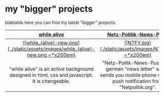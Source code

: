 # my "bigger" projects

blablabla here you can find my latest "bigger" projects.

|                                      [while alive](article?article=while%20alive)                                      |                [Netz-Politik-News-Push](article?article=npnp)                 |                         [Game of Life](article?article=game%20of%20life)                         |                            [calendar](article?article=calendar)                            |
|:----------------------------------------------------------------------------------------------------------------------:|:-----------------------------------------------------------------------------:|:------------------------------------------------------------------------------------------------:|:------------------------------------------------------------------------------------------:|
| [![while_(alive)-new.png](../static/assets/images/while_(alive)-new.png =*x200em)](article?article=while%20alive) | [![NTFY.jpg](./static/assets/images/NTFY.jpg =*x200em)](article?article=npnp) | [![gol_gui.jpg](../static/assets/images/gol_gui.jpg =*x200em)](article?article=game%20of%20life) | [![calendar.png](../static/assets/images/calendar.png =*x200em)](article?article=calendar) |
|             "while alive" is an active background designed in html, css and javascript. It is changeable.              |                                       "Netz-Politk-News-Push" is a german "news letter" which sends you mobile phone shorted push notification from "Netpolitik.org".|           game of life is a no player game I programmed in Python with a terminal gui            | calendar is a simple calendar webapp written in python using the flask framework. |

